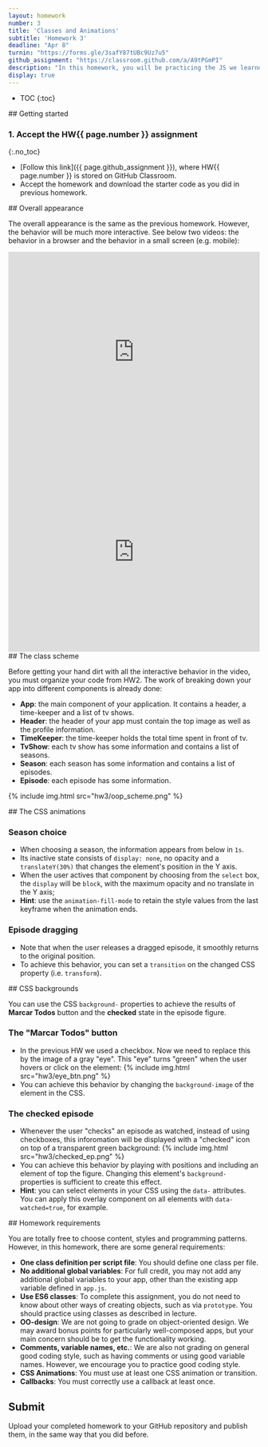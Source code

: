 ```yaml
---
layout: homework
number: 3
title: 'Classes and Animations'
subtitle: 'Homework 3'
deadline: "Apr 8"
turnin: "https://forms.gle/3safY87tUBc9Uz7u5"
github_assignment: "https://classroom.github.com/a/A9tPGmPI"
description: "In this homework, you will be practicing the JS we learned in class. You are given videos and a description of a specific web page to replicate. In Homework 1 you wrote most of the HTML and CSS; in Homework 2, you wrote the JS code to render all components through DOM manipulation. In this homework you will organize your JS code using ES6 classes, use CSS animations and exercise the use of pointer events."
display: true
---
```


* TOC
{:toc}

<section class="part" markdown="1">
## Getting started

### 1. Accept the HW{{ page.number }} assignment
{:.no_toc}

- [Follow this link]({{ page.github_assignment }}), where HW{{ page.number }} is stored on GitHub Classroom.
- Accept the homework and download the starter code as you did in previous homework.

</section>


<section class="part" markdown="1">
## Overall appearance

The overall appearance is the same as the previous homework. However, the behavior will be much more interactive. See below two videos: the behavior in a browser and the behavior in a small screen (e.g. mobile):

<iframe width="100%" height="400" src="https://www.youtube.com/embed/eoiftwplDW4" title="YouTube video player" frameborder="0" allow="accelerometer; autoplay; clipboard-write; encrypted-media; gyroscope; picture-in-picture" allowfullscreen></iframe>
<iframe width="100%" height="400" src="https://www.youtube.com/embed/e853rCErEYk" title="YouTube video player" frameborder="0" allow="accelerometer; autoplay; clipboard-write; encrypted-media; gyroscope; picture-in-picture" allowfullscreen></iframe>

</section>

<section class="part" markdown="1">
## The class scheme

Before getting your hand dirt with all the interactive behavior in the video, you must organize your code from HW2. The work of breaking down your app into different components is already done:
- **App**: the main component of your application. It contains a header, a time-keeper and a list of tv shows.
- **Header**: the header of your app must contain the top image as well as the profile information.
- **TimeKeeper**: the time-keeper holds the total time spent in front of tv.
- **TvShow**: each tv show has some information and contains a list of seasons.
- **Season**: each season has some information and contains a list of episodes.
- **Episode**: each episode has some information.

{% include img.html src="hw3/oop_scheme.png" %}
</section>

<section class="part" markdown="1">
## The CSS animations

### Season choice
- When choosing a season, the information appears from below in `1s`.
- Its inactive state consists of `display: none`, no opacity and a `translateY(30%)` that changes the element's position in the Y axis.
- When the user actives that component by choosing from the `select` box, the `display` will be `block`, with the maximum opacity and no translate in the Y axis;
- **Hint**: use the `animation-fill-mode` to retain the style values from the last keyframe when the animation ends.

### Episode dragging
- Note that when the user releases a dragged episode, it smoothly returns to the original position.
- To achieve this behavior, you can set a `transition` on the changed CSS property (i.e. `transform`).

</section>


<section class="part" markdown="1">
## CSS backgrounds

You can use the CSS `background-` properties to achieve the results of **Marcar Todos** button and the **checked** state in the episode figure.

### The "Marcar Todos" button
- In the previous HW we used a checkbox. Now we need to replace this by the image of a gray "eye". This "eye" turns "green" when the user hovers or click on the element:
{% include img.html src="hw3/eye_btn.png" %}
- You can achieve this behavior by changing the `background-image` of the element in the CSS.

### The checked episode
- Whenever the user "checks" an episode as watched, instead of using checkboxes, this inforomation will be displayed with a "checked" icon on top of a transparent green background:
{% include img.html src="hw3/checked_ep.png" %}
- You can achieve this behavior by playing with positions and including an element of top the figure. Changing this element's `background-` properties is sufficient to create this effect.
- **Hint**: you can select elements in your CSS using the `data-` attributes. You can apply this overlay component on all elements with `data-watched=true`, for example.

</section>

<section class="part" markdown="1">
## Homework requirements

You are totally free to choose content, styles and programming patterns. However, in this homework, there are some general requirements:
- **One class definition per script file**: You should define one class per file.
- **No additional global variables**: For full credit, you may not add any additional global variables to your app, other than the existing app variable defined in `app.js`.
- **Use ES6 classes**: To complete this assignment, you do not need to know about other ways of creating objects, such as via `prototype`. You should practice using classes as described in lecture.
- **OO-design**: We are not going to grade on object-oriented design. We may award bonus points for particularly well-composed apps, but your main concern should be to get the functionality working.
- **Comments, variable names, etc.**: We are also not grading on general good coding style, such as having comments or using good variable names. However, we encourage you to practice good coding style.
- **CSS Animations**: You must use at least one CSS animation or transition.
- **Callbacks**: You must correctly use a callback at least once.

</section>


<section class="part" markdown="1">

## Submit

Upload your completed homework to your GitHub repository and publish them, in the same way that you did before.

</section>